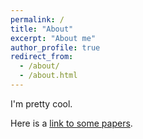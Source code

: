 ```yaml
---
permalink: /
title: "About"
excerpt: "About me"
author_profile: true
redirect_from: 
  - /about/
  - /about.html
---
```

I'm pretty cool.

Here is a [link to some papers](https://cscambler.github.io/publications/).